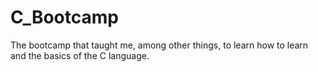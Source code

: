 # C_Bootcamp
The bootcamp that taught me, among other things, to learn how to learn and the basics of the C language.
